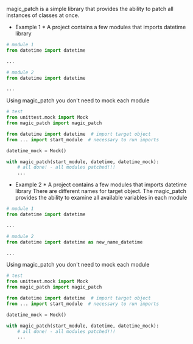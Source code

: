 magic_patch is a simple library that provides the ability to patch all instances of classes at once.


* Example 1 *
A project contains a few modules that imports datetime library
  
```python
# module 1
from datetime import datetime

...
```

```python
# module 2
from datetime import datetime

...
```

Using magic_patch you don't need to mock each module 

```python
# test
from unittest.mock import Mock
from magic_patch import magic_patch

from datetime import datetime  # import target object
from ... import start_module  # necessary to run imports 

datetime_mock = Mock()

with magic_patch(start_module, datetime, datetime_mock):
    # all done! - all modules patched!!!
    ...
```



* Example 2 *
  A project contains a few modules that imports datetime library
  There are different names for target object.
  The magic_patch provides the ability to examine all available variables in each module

```python
# module 1
from datetime import datetime

...
```

```python
# module 2
from datetime import datetime as new_name_datetime

...
```

Using magic_patch you don't need to mock each module

```python
# test
from unittest.mock import Mock
from magic_patch import magic_patch

from datetime import datetime  # import target object
from ... import start_module  # necessary to run imports 

datetime_mock = Mock()

with magic_patch(start_module, datetime, datetime_mock):
    # all done! - all modules patched!!!
    ...
```
